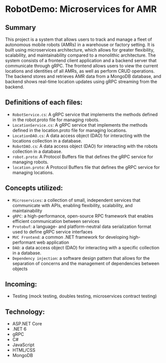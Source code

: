 # RobotDemo: Microservices for AMR
## Summary
This project is a system that allows users to track and manage a fleet of autonomous mobile robots (AMRs) in a warehouse or factory setting. It is built using microservices architecture, which allows for greater flexibility, scalability, and maintainability compared to a monolithic architecture. The system consists of a frontend client application and a backend server that communicate through gRPC. The frontend allows users to view the current locations and identities of all AMRs, as well as perform CRUD operations. The backend stores and retrieves AMR data from a MongoDB database, and backend shows real-time location updates using gRPC streaming from the backend.

## Definitions of each files:
- `RobotService.cs`: A gRPC service that implements the methods defined in the robot.proto file for managing robots.
- `LocationService.cs`: A gRPC service that implements the methods defined in the location.proto file for managing locations.
- `LocationDAO.cs`: A data access object (DAO) for interacting with the locations collection in a database.
- `RobotDAO.cs`: A data access object (DAO) for interacting with the robots collection in a database.
- `robot.proto`: A Protocol Buffers file that defines the gRPC service for managing robots.
- `location.proto`: A Protocol Buffers file that defines the gRPC service for managing locations.

## Concepts utilized:
- `Microservices`: a collection of small, independent services that communicate with APIs, enabling flexibility, scalability, and maintainability
- `gRPC`: a high-performance, open-source RPC framework that enables efficient communication between services
- `Protobuf`: a language- and platform-neutral data serialization format used to define gRPC service interfaces
- `MVC Frontend`: a common .NET framework for developing high-performant web application
- `DAO`: a data access object (DAO) for interacting with a specific collection in a database.
- `Dependency injection`: a software design pattern that allows for the separation of concerns and the management of dependencies between objects


## Incoming:
- Testing (mock testing, doubles testing, microservices contract testing)

## Technology:
- ASP.NET Core
- .NET 6
- gRPC
- C#
- JavaScript
- HTML/CSS
- MongoDB

